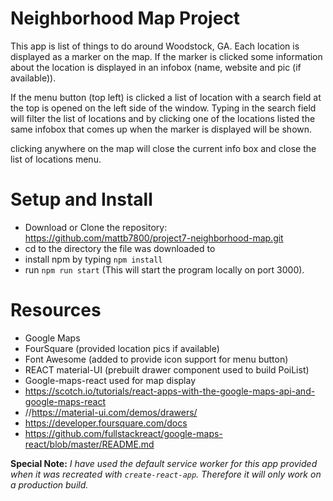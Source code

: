 # Neighborhood Map Project

This app is list of things to do around Woodstock, GA. Each location is displayed as a marker on the map. If the marker is clicked some information about the location is displayed in an infobox (name, website and pic (if available)).

If the menu button (top left) is clicked a list of location with a search field at the top is opened on the left side of the window. Typing in the search field will filter the list of locations and by clicking one of the locations listed the same infobox that comes up when the marker is displayed will be shown.

clicking anywhere on the map will close the current info box and close the list of locations menu.



# Setup and Install

* Download or Clone the repository: https://github.com/mattb7800/project7-neighborhood-map.git
* cd to the directory the file was downloaded to
* install npm by typing `npm install`
* run `npm run start` (This will start the program locally on port 3000).

# Resources
* Google Maps
* FourSquare (provided location pics if available)
* Font Awesome (added to provide icon support for menu button)
* REACT material-UI (prebuilt drawer component used to build PoiList)
* Google-maps-react used for map display
* https://scotch.io/tutorials/react-apps-with-the-google-maps-api-and-google-maps-react
* //https://material-ui.com/demos/drawers/
* https://developer.foursquare.com/docs
* https://github.com/fullstackreact/google-maps-react/blob/master/README.md


**Special Note:** *I have used the default service worker for this app provided when it was recreated with `create-react-app`. Therefore it will only work on a production build.*
